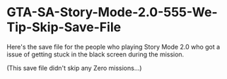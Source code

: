 # GTA-SA-Story-Mode-2.0-555-We-Tip-Skip-Save-File
Here's the save file for the people who playing Story Mode 2.0 who got a issue of getting stuck in the black screen during the mission.

(This save file didn't skip any Zero missions...)
